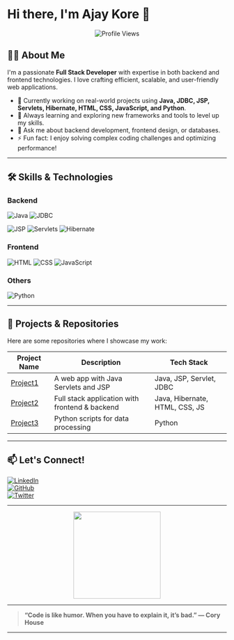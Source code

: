 # Hi there, I'm Ajay Kore 👋

<p align="center">
  <img src="https://komarev.com/ghpvc/?username=your-github-username&style=flat-square&color=blue" alt="Profile Views" />
</p>

## 👨‍💻 About Me

I'm a passionate **Full Stack Developer** with expertise in both backend and frontend technologies. I love crafting efficient, scalable, and user-friendly web applications.

- 🔭 Currently working on real-world projects using **Java, JDBC, JSP, Servlets, Hibernate, HTML, CSS, JavaScript, and Python**.
- 🌱 Always learning and exploring new frameworks and tools to level up my skills.
- 💬 Ask me about backend development, frontend design, or databases.
- ⚡ Fun fact: I enjoy solving complex coding challenges and optimizing performance!

---

## 🛠️ Skills & Technologies

### Backend  
<img src="https://img.shields.io/badge/Java-ED8B00?style=for-the-badge&logo=java&logoColor=white" alt="Java" /> <img src="https://img.shields.io/badge/JDBC-02569B?style=for-the-badge&logo=java&logoColor=white" alt="JDBC" />  

<img src="https://img.shields.io/badge/JSP-5E83BA?style=for-the-badge&logo=java&logoColor=white" alt="JSP" />  
<img src="https://img.shields.io/badge/Servlets-000000?style=for-the-badge&logo=java&logoColor=white" alt="Servlets" />  
<img src="https://img.shields.io/badge/Hibernate-59666C?style=for-the-badge&logo=hibernate&logoColor=white" alt="Hibernate" />  

### Frontend  
<img src="https://img.shields.io/badge/HTML5-E34F26?style=for-the-badge&logo=html5&logoColor=white" alt="HTML" />  
<img src="https://img.shields.io/badge/CSS3-1572B6?style=for-the-badge&logo=css3&logoColor=white" alt="CSS" />  
<img src="https://img.shields.io/badge/JavaScript-F7DF1E?style=for-the-badge&logo=javascript&logoColor=black" alt="JavaScript" />  

### Others  
<img src="https://img.shields.io/badge/Python-3776AB?style=for-the-badge&logo=python&logoColor=white" alt="Python" />  

---

## 📂 Projects & Repositories

Here are some repositories where I showcase my work:

| Project Name | Description | Tech Stack |
|--------------|-------------|------------|
| [Project1](https://github.com/your-github-username/project1) | A web app with Java Servlets and JSP | Java, JSP, Servlet, JDBC |
| [Project2](https://github.com/your-github-username/project2) | Full stack application with frontend & backend | Java, Hibernate, HTML, CSS, JS |
| [Project3](https://github.com/your-github-username/project3) | Python scripts for data processing | Python |

---

## 📫 Let's Connect!

[![LinkedIn](https://img.shields.io/badge/LinkedIn-0A66C2?style=for-the-badge&logo=linkedin&logoColor=white)](https://linkedin.com/in/your-linkedin)  
[![GitHub](https://img.shields.io/badge/GitHub-181717?style=for-the-badge&logo=github&logoColor=white)](https://github.com/your-github-username)  
[![Twitter](https://img.shields.io/badge/Twitter-1DA1F2?style=for-the-badge&logo=twitter&logoColor=white)](https://twitter.com/your-twitter)

---

<p align="center">
  <img src="https://media.giphy.com/media/hvRJCLFzcasrR4ia7z/giphy.gif" width="200" />
</p>

---

> **“Code is like humor. When you have to explain it, it’s bad.” — Cory House**

---

<!--
Note:
- Replace `your-github-username`, `your-linkedin`, `your-twitter`, `Your Name`, and project links with your actual info.
- You can add more projects or customize sections.
-->
